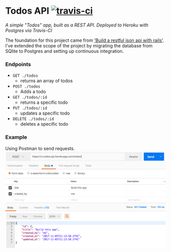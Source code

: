 # Todos API <a href='https://travis-ci.org/VitaC123/todos-api'><img src='https://travis-ci.org/VitaC123/todos-api.svg?branch=master' alt='travis-ci'/></a>

*A simple "Todos" app, built as a REST API. Deployed to Heroku with Postgres via Travis-CI*

The foundation for this project came from <a href='https://scotch.io/tutorials/build-a-restful-json-api-with-rails-5-part-one'>'Build a restful json api with rails'</a>. I've extended the scope of the project by migrating the database from SQlite to Postgres and setting up continuous integration.


### Endpoints
* ````GET ./todos````
  * returns an array of todos
* ````POST ./todos````
  * Adds a todo
* ````GET ./todos/:id````
  * returns a specific todo
* ````PUT ./todos/:id````
  * updates a specific todo
* ````DELETE ./todos/:id````
  * deletes a specific todo

### Example
Using Postman to send requests.
<img src='./app/assets/todos-api.png' />
